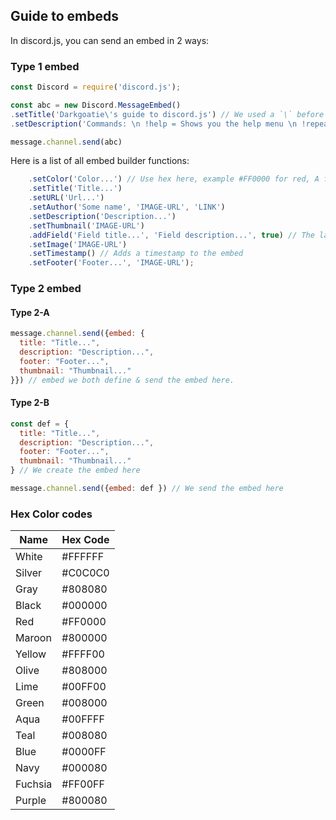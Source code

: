 ## Guide to embeds

In discord.js, you can send an embed in 2 ways:
### Type 1 embed
```js
const Discord = require('discord.js');

const abc = new Discord.MessageEmbed()
.setTitle('Darkgoatie\'s guide to discord.js') // We used a `\` before the `'`, for preventing it from creating a new string and breaking the command.
.setDescription('Commands: \n !help = Shows you the help menu \n !repeat <phrase> = Repeats something.') // `\n` means a new line, same function with the Enter button in your keyboard.

message.channel.send(abc)
```

Here is a list of all embed builder functions:

```js
	.setColor('Color...') // Use hex here, example #FF0000 for red, A few list of hex colors below
	.setTitle('Title...')
	.setURL('Url...')
	.setAuthor('Some name', 'IMAGE-URL', 'LINK')
	.setDescription('Description...')
	.setThumbnail('IMAGE-URL')
	.addField('Field title...', 'Field description...', true) // The last 'True' part means this field will be inline. You can use false/true in that field.
	.setImage('IMAGE-URL')
	.setTimestamp() // Adds a timestamp to the embed
	.setFooter('Footer...', 'IMAGE-URL');
```

### Type 2 embed
#### Type 2-A
```js
message.channel.send({embed: {
  title: "Title...",
  description: "Description...",
  footer: "Footer...",
  thumbnail: "Thumbnail..."
}}) // embed we both define & send the embed here.
```
#### Type 2-B
```js
const def = {
  title: "Title...",
  description: "Description...",
  footer: "Footer...",
  thumbnail: "Thumbnail..."
} // We create the embed here

message.channel.send({embed: def }) // We send the embed here
```
### Hex Color codes
Name   | Hex Code
-------|--------
White  | #FFFFFF	
Silver | #C0C0C0	
Gray   | #808080
Black  | #000000
Red    | #FF0000	
Maroon | #800000	
Yellow | #FFFF00	
Olive  | #808000	
Lime   | #00FF00	
Green  | #008000	
Aqua   | #00FFFF	
Teal   | #008080	
Blue   | #0000FF	
Navy   | #000080
Fuchsia| #FF00FF
Purple | #800080
